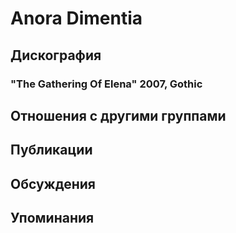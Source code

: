 # Anora Dimentia



## Дискография

### "The Gathering Of Elena" 2007, Gothic




## Отношения с другими группами


## Публикации


## Обсуждения


## Упоминания


